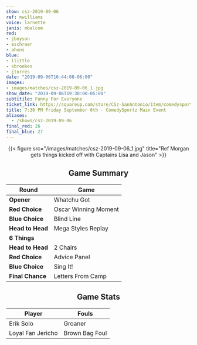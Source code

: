 ```yaml
---
show: csz-2019-09-06
ref: mwilliams
voice: larnette
janis: mbalcom
red:
- jboyson
- eschraer
- ahons
blue:
- llittle
- sbrookes
- jtorres
date: "2019-09-06T16:44:08-06:00"
images:
- images/matches/csz-2019-09-06_1.jpg
show_date: "2019-09-06T19:30:00-05:00"
subtitile: Funny For Everyone
ticket_link: https://squareup.com/store/CSz-SanAntonio/item/comedysportz-pm-friday-sept-th
title: 7:30 PM Friday September 6th - ComedySportz Main Event
aliases:
  - /shows/csz-2019-09-06
final_red: 26
final_blue: 27
---
```


<center>

{{< figure src="/images/matches/csz-2019-09-06_1.jpg" title="Ref Morgan gets things kicked off with Captains Lisa and Jason" >}}

## Game Summary

| **Round** | **Game** |
|--------------|------|
| **Opener**       |Whatchu Got|
| **Red Choice**   |Oscar Winning Moment|
| **Blue Choice**  |Blind Line|
| **Head to Head** |Mega Styles Replay|
| **6 Things**     |      |
| **Head to Head** |2 Chairs|
| **Red Choice**   |Advice Panel|
| **Blue Choice**  |Sing It!|
| **Final Chance** |Letters From Camp|

## Game Stats

| **Player** | **Fouls** |
|--------|-------|
|Erik Solo|Groaner|
|Loyal Fan Jericho   |Brown Bag Foul |

</center>
